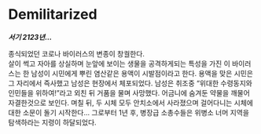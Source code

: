 # Demilitarized

***서기 2123년…***

종식되었던 코로나 바이러스의 변종이 창궐한다. <br>
살이 썩고 자아를 상실하며 눈앞에 보이는 생물을 공격하게되는 특성을 가진 이 바이러스는 한 남성이 시민에게 뿌린 염산같은 용액이 시발점이라고 한다. 
용액을 맞은 시민은 그 자리에서 즉사했고 남성은 현장에서 체포되었다.
남성은 취조중 “위대한 수령동지와 인민들을 위하여!”라고 외친 뒤 거품을 물며 사망했다. 어금니에 숨겨둔 약물을 깨물어 자결한것으로 보인다.
며칠 뒤, 두 시체 모두 안치소에서 사라졌으며 걸어다니는 시체에 대한 소문이 돌기 시작한다…
그로부터 1년 후, 병장급 소총수들은 위병소 너머 지역을 탐색하라는 지령이 하달되었다.
